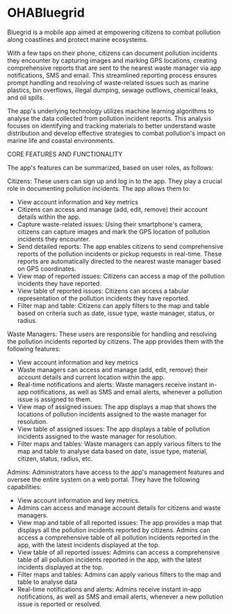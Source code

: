 # OHABluegrid

Bluegrid is a mobile app aimed at empowering citizens to combat pollution along coastlines and protect marine ecosystems. 

With a few taps on their phone, citizens can document pollution incidents they encounter by capturing images and marking GPS locations, creating comprehensive reports that are sent to the nearest waste manager via app notifications, SMS and email. This streamlined reporting process ensures prompt handling and resolving of waste-related issues such as marine plastics, bin overflows, illegal dumping, sewage outflows, chemical leaks, and oil spills. 

The app's underlying technology utilizes machine learning algorithms to analyse the data collected from pollution incident reports. This analysis focuses on identifying and tracking materials to better understand waste distribution and develop effective strategies to combat pollution's impact on marine life and coastal environments.

CORE FEATURES AND FUNCTIONALITY

The app's features can be summarized, based on user roles, as follows:

Citizens: These users can sign up and log in to the app. They play a crucial role in documenting pollution incidents. The app allows them to:
- View account information and key metrics
- Citizens can access and manage (add, edit, remove) their account details within the app.
- Capture waste-related issues: Using their smartphone's camera, citizens can capture images and mark the GPS location of pollution incidents they encounter.
- Send detailed reports: The app enables citizens to send comprehensive reports of the pollution incidents or pickup requests in real-time. These reports are automatically directed to the nearest waste manager based on GPS coordinates.
- View map of reported issues:  Citizens can access a map of the pollution incidents they have reported.
- View table of reported issues:  Citizens can access a tabular representation of the pollution incidents they have reported.
- Filter map and table: Citizens can apply filters to the map and table based on criteria such as date, issue type, waste manager, status, or radius.

Waste Managers: These users are responsible for handling and resolving the pollution incidents reported by citizens. The app provides them with the following features:
- View account information and key metrics
- Waste managers can access and manage (add, edit, remove) their account details and current location within the app.
- Real-time notifications and alerts: Waste managers receive instant in-app notifications, as well as SMS and email alerts, whenever a pollution issue is assigned to them.
- View map of assigned issues: The app displays a map that shows the locations of pollution incidents assigned to the waste manager for resolution.
- View table of assigned issues: The app displays a table of pollution incidents assigned to the waste manager for resolution.
- Filter maps and tables: Waste managers can apply various filters to the map and table to analyse data based on date, issue type, material, citizen, status, radius, etc.

Admins: Administrators have access to the app's management features and oversee the entire system on a web portal. They have the following capabilities:
- View account information and key metrics.
- Admins can access and manage account details for citizens and waste managers.
- View map and table of all reported issues: The app provides a map that displays all the pollution incidents reported by citizens. Admins can access a comprehensive table of all pollution incidents reported in the app, with the latest incidents displayed at the top.
- View table of all reported issues: Admins can access a comprehensive table of all pollution incidents reported in the app, with the latest incidents displayed at the top.
- Filter maps and tables: Admins can apply various filters to the map and table to analyse data 
- Real-time notifications and alerts: Admins receive instant in-app notifications, as well as SMS and email alerts, whenever a new pollution issue is reported or resolved.
